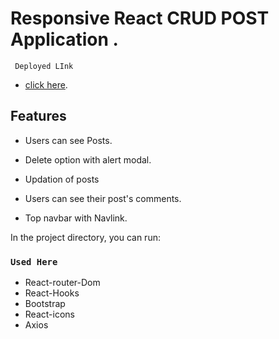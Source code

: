 # Responsive React CRUD POST Application .

` Deployed LInk`

- [click here](https://react-blog-all.netlify.app/).

## Features

- Users can see Posts.

- Delete option with alert modal.

- Updation of posts

- Users can see their post's comments.

- Top navbar with Navlink.

In the project directory, you can run:

### `Used Here`

- React-router-Dom
- React-Hooks
- Bootstrap
- React-icons
- Axios
